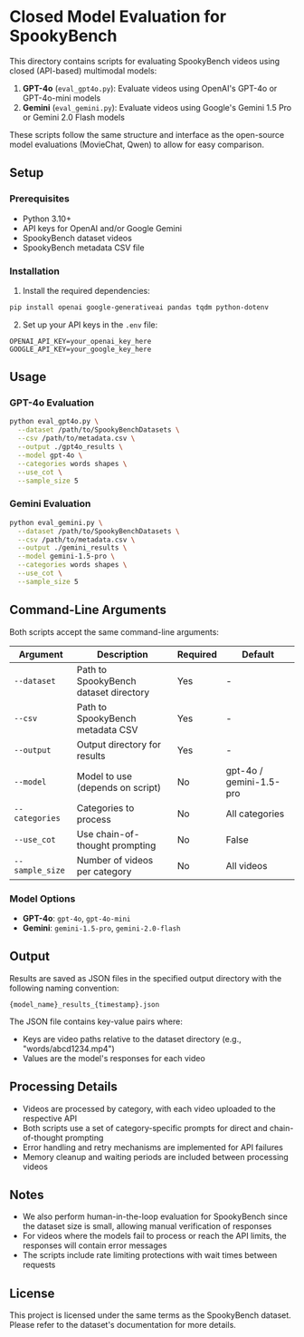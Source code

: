 # Closed Model Evaluation for SpookyBench

This directory contains scripts for evaluating SpookyBench videos using closed (API-based) multimodal models:

1. **GPT-4o** (`eval_gpt4o.py`): Evaluate videos using OpenAI's GPT-4o or GPT-4o-mini models
2. **Gemini** (`eval_gemini.py`): Evaluate videos using Google's Gemini 1.5 Pro or Gemini 2.0 Flash models

These scripts follow the same structure and interface as the open-source model evaluations (MovieChat, Qwen) to allow for easy comparison.

## Setup

### Prerequisites

- Python 3.10+
- API keys for OpenAI and/or Google Gemini
- SpookyBench dataset videos
- SpookyBench metadata CSV file

### Installation

1. Install the required dependencies:

```bash
pip install openai google-generativeai pandas tqdm python-dotenv
```

2. Set up your API keys in the `.env` file:

```
OPENAI_API_KEY=your_openai_key_here
GOOGLE_API_KEY=your_google_key_here
```

## Usage

### GPT-4o Evaluation

```bash
python eval_gpt4o.py \
  --dataset /path/to/SpookyBenchDatasets \
  --csv /path/to/metadata.csv \
  --output ./gpt4o_results \
  --model gpt-4o \
  --categories words shapes \
  --use_cot \
  --sample_size 5
```

### Gemini Evaluation

```bash
python eval_gemini.py \
  --dataset /path/to/SpookyBenchDatasets \
  --csv /path/to/metadata.csv \
  --output ./gemini_results \
  --model gemini-1.5-pro \
  --categories words shapes \
  --use_cot \
  --sample_size 5
```

## Command-Line Arguments

Both scripts accept the same command-line arguments:

| Argument | Description | Required | Default |
|----------|-------------|----------|---------|
| `--dataset` | Path to SpookyBench dataset directory | Yes | - |
| `--csv` | Path to SpookyBench metadata CSV | Yes | - |
| `--output` | Output directory for results | Yes | - |
| `--model` | Model to use (depends on script) | No | gpt-4o / gemini-1.5-pro |
| `--categories` | Categories to process | No | All categories |
| `--use_cot` | Use chain-of-thought prompting | No | False |
| `--sample_size` | Number of videos per category | No | All videos |

### Model Options

- **GPT-4o**: `gpt-4o`, `gpt-4o-mini`
- **Gemini**: `gemini-1.5-pro`, `gemini-2.0-flash`

## Output

Results are saved as JSON files in the specified output directory with the following naming convention:

```
{model_name}_results_{timestamp}.json
```

The JSON file contains key-value pairs where:
- Keys are video paths relative to the dataset directory (e.g., "words/abcd1234.mp4")
- Values are the model's responses for each video

## Processing Details

- Videos are processed by category, with each video uploaded to the respective API
- Both scripts use a set of category-specific prompts for direct and chain-of-thought prompting
- Error handling and retry mechanisms are implemented for API failures
- Memory cleanup and waiting periods are included between processing videos

## Notes

- We also perform human-in-the-loop evaluation for SpookyBench since the dataset size is small, allowing manual verification of responses
- For videos where the models fail to process or reach the API limits, the responses will contain error messages
- The scripts include rate limiting protections with wait times between requests

## License

This project is licensed under the same terms as the SpookyBench dataset. Please refer to the dataset's documentation for more details.
